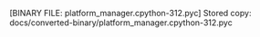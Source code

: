 [BINARY FILE: platform_manager.cpython-312.pyc]
Stored copy: docs/converted-binary/platform_manager.cpython-312.pyc
